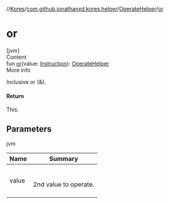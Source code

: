 //[Kores](../../index.md)/[com.github.jonathanxd.kores.helper](../index.md)/[OperateHelper](index.md)/[or](or.md)



# or  
[jvm]  
Content  
fun [or](or.md)(value: [Instruction](../../com.github.jonathanxd.kores/-instruction/index.md)): [OperateHelper](index.md)  
More info  


Inclusive or (&amp;).



#### Return  


This.



## Parameters  
  
jvm  
  
|  Name|  Summary| 
|---|---|
| <a name="com.github.jonathanxd.kores.helper/OperateHelper/or/#com.github.jonathanxd.kores.Instruction/PointingToDeclaration/"></a>value| <a name="com.github.jonathanxd.kores.helper/OperateHelper/or/#com.github.jonathanxd.kores.Instruction/PointingToDeclaration/"></a><br><br>2nd value to operate.<br><br>
  
  



